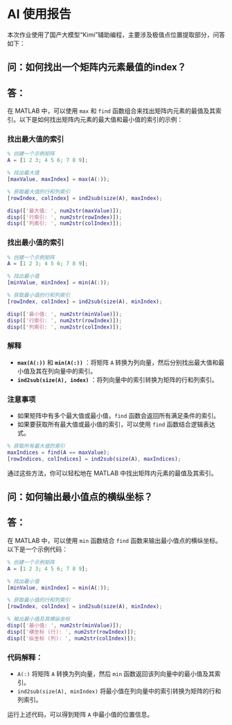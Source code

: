 # AI 使用报告
本次作业使用了国产大模型“Kimi”辅助编程，主要涉及极值点位置提取部分，问答如下：

## 问：如何找出一个矩阵内元素最值的index？

## 答：
在 MATLAB 中，可以使用 `max` 和 `find` 函数组合来找出矩阵内元素的最值及其索引。以下是如何找出矩阵内元素的最大值和最小值的索引的示例：

### 找出最大值的索引

```matlab
% 创建一个示例矩阵
A = [1 2 3; 4 5 6; 7 8 9];

% 找出最大值
[maxValue, maxIndex] = max(A(:));

% 获取最大值的行和列索引
[rowIndex, colIndex] = ind2sub(size(A), maxIndex);

disp(['最大值: ', num2str(maxValue)]);
disp(['行索引: ', num2str(rowIndex)]);
disp(['列索引: ', num2str(colIndex)]);
```

### 找出最小值的索引

```matlab
% 创建一个示例矩阵
A = [1 2 3; 4 5 6; 7 8 9];

% 找出最小值
[minValue, minIndex] = min(A(:));

% 获取最小值的行和列索引
[rowIndex, colIndex] = ind2sub(size(A), minIndex);

disp(['最小值: ', num2str(minValue)]);
disp(['行索引: ', num2str(rowIndex)]);
disp(['列索引: ', num2str(colIndex)]);
```

### 解释

  * **`max(A(:))`** 和 **`min(A(:))`** ：将矩阵 `A` 转换为列向量，然后分别找出最大值和最小值及其在列向量中的索引。
  * **`ind2sub(size(A), index)`** ：将列向量中的索引转换为矩阵的行和列索引。

### 注意事项

  * 如果矩阵中有多个最大值或最小值，`find` 函数会返回所有满足条件的索引。
  * 如果要获取所有最大值或最小值的索引，可以使用 `find` 函数结合逻辑表达式。

```matlab
% 获取所有最大值的索引
maxIndices = find(A == maxValue);
[rowIndices, colIndices] = ind2sub(size(A), maxIndices);
```

通过这些方法，你可以轻松地在 MATLAB 中找出矩阵内元素的最值及其索引。

## 问：如何输出最小值点的横纵坐标？

## 答：
在 MATLAB 中，可以使用 `min` 函数结合 `find` 函数来输出最小值点的横纵坐标。以下是一个示例代码：

```matlab
% 创建一个示例矩阵
A = [1 2 3; 4 5 6; 7 8 9];

% 找出最小值
[minValue, minIndex] = min(A(:));

% 获取最小值的行和列索引
[rowIndex, colIndex] = ind2sub(size(A), minIndex);

% 输出最小值及其横纵坐标
disp(['最小值: ', num2str(minValue)]);
disp(['横坐标 (行): ', num2str(rowIndex)]);
disp(['纵坐标 (列): ', num2str(colIndex)]);
```

### 代码解释：

- `A(:)` 将矩阵 `A` 转换为列向量，然后 `min` 函数返回该列向量中的最小值及其索引。
- `ind2sub(size(A), minIndex)` 将最小值在列向量中的索引转换为矩阵的行和列索引。

运行上述代码，可以得到矩阵 `A` 中最小值的位置信息。